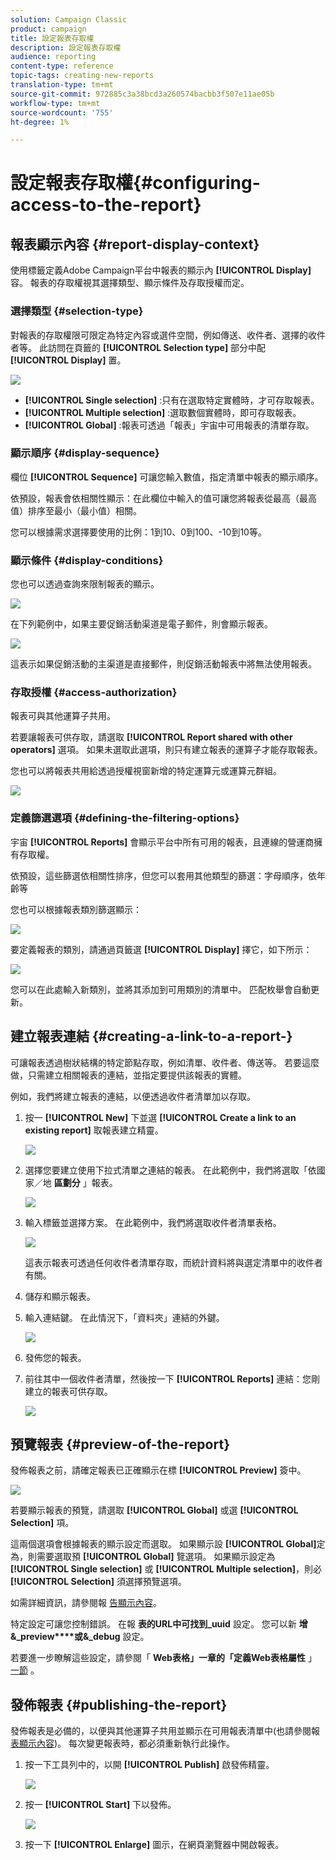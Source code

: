 ```yaml
---
solution: Campaign Classic
product: campaign
title: 設定報表存取權
description: 設定報表存取權
audience: reporting
content-type: reference
topic-tags: creating-new-reports
translation-type: tm+mt
source-git-commit: 972885c3a38bcd3a260574bacbb3f507e11ae05b
workflow-type: tm+mt
source-wordcount: '755'
ht-degree: 1%

---
```



# 設定報表存取權{#configuring-access-to-the-report}

## 報表顯示內容 {#report-display-context}

使用標籤定義Adobe Campaign平台中報表的顯示內 **[!UICONTROL Display]** 容。 報表的存取權視其選擇類型、顯示條件及存取授權而定。

### 選擇類型 {#selection-type}

對報表的存取權限可限定為特定內容或選件空間，例如傳送、收件者、選擇的收件者等。 此訪問在頁籤的 **[!UICONTROL Selection type]** 部分中配 **[!UICONTROL Display]** 置。

![](assets/s_ncs_advuser_report_visibility_4.png)

* **[!UICONTROL Single selection]** :只有在選取特定實體時，才可存取報表。
* **[!UICONTROL Multiple selection]** :選取數個實體時，即可存取報表。
* **[!UICONTROL Global]** :報表可透過「報表」宇宙中可用報表的清單存取。

### 顯示順序 {#display-sequence}

欄位 **[!UICONTROL Sequence]** 可讓您輸入數值，指定清單中報表的顯示順序。

依預設，報表會依相關性顯示：在此欄位中輸入的值可讓您將報表從最高（最高值）排序至最小（最小值）相關。

您可以根據需求選擇要使用的比例：1到10、0到100、-10到10等。

### 顯示條件 {#display-conditions}

您也可以透過查詢來限制報表的顯示。

![](assets/s_ncs_advuser_report_visibility_5.png)

在下列範例中，如果主要促銷活動渠道是電子郵件，則會顯示報表。

![](assets/s_ncs_advuser_report_visibility_6.png)

這表示如果促銷活動的主渠道是直接郵件，則促銷活動報表中將無法使用報表。

### 存取授權 {#access-authorization}

報表可與其他運算子共用。

若要讓報表可供存取，請選取 **[!UICONTROL Report shared with other operators]** 選項。 如果未選取此選項，則只有建立報表的運算子才能存取報表。

您也可以將報表共用給透過授權視窗新增的特定運算元或運算元群組。

![](assets/s_ncs_advuser_report_visibility_8.png)

### 定義篩選選項 {#defining-the-filtering-options}

宇宙 **[!UICONTROL Reports]** 會顯示平台中所有可用的報表，且連線的營運商擁有存取權。

依預設，這些篩選依相關性排序，但您可以套用其他類型的篩選：字母順序，依年齡等

您也可以根據報表類別篩選顯示：

![](assets/report_ovv_select_type.png)

要定義報表的類別，請通過頁籤選 **[!UICONTROL Display]** 擇它，如下所示：

![](assets/report_select_category.png)

您可以在此處輸入新類別，並將其添加到可用類別的清單中。 匹配枚舉會自動更新。

## 建立報表連結 {#creating-a-link-to-a-report-}

可讓報表透過樹狀結構的特定節點存取，例如清單、收件者、傳送等。 若要這麼做，只需建立相關報表的連結，並指定要提供該報表的實體。

例如，我們將建立報表的連結，以便透過收件者清單加以存取。

1. 按一 **[!UICONTROL New]** 下並選 **[!UICONTROL Create a link to an existing report]** 取報表建立精靈。

   ![](assets/s_ncs_advuser_report_wizard_link_01.png)

1. 選擇您要建立使用下拉式清單之連結的報表。 在此範例中，我們將選取「依國家／地 **區劃分** 」報表。

   ![](assets/s_ncs_advuser_report_wizard_link_02.png)

1. 輸入標籤並選擇方案。 在此範例中，我們將選取收件者清單表格。

   ![](assets/s_ncs_advuser_report_wizard_link_03.png)

   這表示報表可透過任何收件者清單存取，而統計資料將與選定清單中的收件者有關。

1. 儲存和顯示報表。
1. 輸入連結鍵。 在此情況下，「資料夾」連結的外鍵。

   ![](assets/s_ncs_advuser_report_wizard_link_04.png)

1. 發佈您的報表。
1. 前往其中一個收件者清單，然後按一下 **[!UICONTROL Reports]** 連結：您剛建立的報表可供存取。

   ![](assets/s_ncs_advuser_report_wizard_link_05.png)

## 預覽報表 {#preview-of-the-report}

發佈報表之前，請確定報表已正確顯示在標 **[!UICONTROL Preview]** 簽中。

![](assets/s_ncs_advuser_report_preview_01.png)

若要顯示報表的預覽，請選取 **[!UICONTROL Global]** 或選 **[!UICONTROL Selection]** 項。

這兩個選項會根據報表的顯示設定而選取。 如果顯示設 **[!UICONTROL Global]**&#x200B;定為，則需要選取預 **[!UICONTROL Global]** 覽選項。 如果顯示設定為 **[!UICONTROL Single selection]** 或 **[!UICONTROL Multiple selection]**，則必 **[!UICONTROL Selection]** 須選擇預覽選項。

如需詳細資訊，請參閱報 [告顯示內容](#report-display-context)。

特定設定可讓您控制錯誤。 在報 **表的URL中可找到_uuid** 設定。 您可以新 **增&amp;_preview****或&amp;_debug** 設定。

若要進一步瞭解這些設定，請參閱「 **Web表格」一章的「定義Web表格屬性** 」 [一節](../../web/using/about-web-forms.md) 。

## 發佈報表 {#publishing-the-report}

發佈報表是必備的，以便與其他運算子共用並顯示在可用報表清單中(也請參閱報 [表顯示內容](#report-display-context))。 每次變更報表時，都必須重新執行此操作。

1. 按一下工具列中的，以開 **[!UICONTROL Publish]** 啟發佈精靈。

   ![](assets/s_ncs_advuser_report_publish_01.png)

1. 按一 **[!UICONTROL Start]** 下以發佈。

   ![](assets/s_ncs_advuser_report_publish_02.png)

1. 按一下 **[!UICONTROL Enlarge]** 圖示，在網頁瀏覽器中開啟報表。

